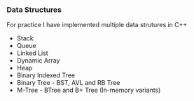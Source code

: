 ### Data Structures ###

For practice I have implemented multiple data strutures in C++

- Stack
- Queue
- Linked List
- Dynamic Array
- Heap
- Binary Indexed Tree
- Binary Tree - BST, AVL and RB Tree
- M-Tree - BTree and B+ Tree (In-memory variants)